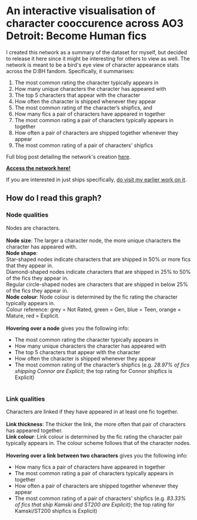 # An interactive visualisation of character cooccurence across AO3 Detroit: Become Human fics
I created this  network as a summary of the dataset for myself, but decided to release it here since it might be interesting for others to view as well. The network is meant to be a bird's eye view of character appearance stats across the D:BH fandom. Specifically, it summarises: <br>

1) The most common rating the character typically appears in<br>
2) How many unique characters the character has appeared with<br>
3) The top 5 characters that appear with the character<br>
4) How often the character is shipped whenever they appear<br>
5) The most common rating of the character’s shipfics, and <br>
6) How many fics a pair of characters have appeared in together<br>
7) The most common rating a pair of characters typically appears in together<br>
8) How often a pair of characters are shipped together whenever they appear<br>
9) The most common rating of a pair of characters' shipfics<br>

Full blog post detailing the network's creation [here](https://program-800.tumblr.com/post/612029495975821312/exploring-dbh-fics-part-10).<br>

<b>[Access the network here!](/visuals/10_chara_cooccur/ao3_dbhchara_cooccur_v2_filter.html)</b> <br>

If you are interested in just ships specifically, [do visit my earlier work on it](dbh-shipnetwork.md).

## How do I read this graph? <br>
### Node qualities
Nodes are characters. <br><br>
<b>Node size</b>: The larger a character node, the more unique characters the character has appeared with.<br>
<b>Node shape</b>: <br>
Star-shaped nodes indicate characters that are shipped in 50% or more fics that they appear in. <br>
Diamond-shaped nodes indicate characters that are shipped in 25% to 50% of the fics they appear in.<br>
Regular circle-shaped nodes are characters that are shipped in below 25% of the fics they appear in. <br>
<b>Node colour</b>: Node colour is determined by the fic rating the character typically appears in. <br>
Colour reference: grey = Not Rated, green = Gen, blue = Teen, orange = Mature, red = Explicit.<br>
<br>
<b>Hovering over a node</b> gives you the following info:<br>
- The most common rating the character typically appears in<br>
- How many unique characters the character has appeared with<br>
- The top 5 characters that appear with the character<br>
- How often the character is shipped whenever they appear<br>
- The most common rating of the character’s shipfics (e.g. <i>28.97% of fics shipping Connor are Explicit</i>; the top rating for Connor shipfics is Explicit)<br><br>

### Link qualities
Characters are linked if they have appeared in at least one fic together. <br><br>
<b>Link thickness</b>: The thicker the link, the more often that pair of characters has appeared together.<br>
<b>Link colour</b>: Link colour is determined by the fic rating the character pair typically appears in. The colour scheme follows that of the character nodes.<br>
<br>
<b>Hovering over a link between two characters</b> gives you the following info:<br>
- How many fics a pair of characters have appeared in together<br>
- The most common rating a pair of characters typically appears in together<br>
- How often a pair of characters are shipped together whenever they appear<br>
- The most common rating of a pair of characters' shipfics (e.g. <i>83.33% of fics that ship Kamski and ST200 are Explicit)</i>; the top rating for Kamski/ST200 shipfics is Explicit)<br>
